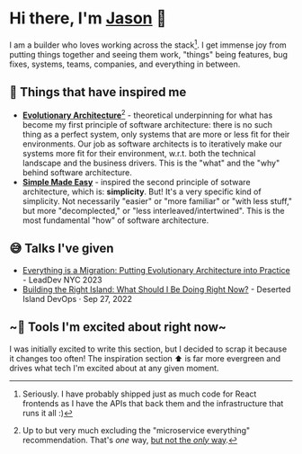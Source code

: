 # Hi there, I'm [Jason](https://www.linkedin.com/in/jasonwblanchard/) 👋

I am a builder who loves working across the stack[^1]. I get immense joy from putting things together and seeing them work, "things" being features, bug fixes, systems, teams, companies, and everything in between.

## 🌱 Things that have inspired me
- [**Evolutionary Architecture**](https://evolutionaryarchitecture.com/)[^2] - theoretical underpinning for what has become my first principle of software architecture: there is no such thing as a perfect system, only systems that are more or less fit for their environments. Our job as software architects is to iteratively make our systems more fit for their environment, w.r.t. both the technical landscape and the business drivers. This is the "what" and the "why" behind software architecture.
- [**Simple Made Easy**](https://www.youtube.com/watch?v=SxdOUGdseq4) - inspired the second principle of sotware architecture, which is: **simplicity**. But! It's a very specific kind of simplicity. Not necessarily "easier" or "more familiar" or "with less stuff," but more "decomplected," or "less interleaved/intertwined". This is the most fundamental "how" of software architecture.

## :sweat_smile: Talks I've given
- [Everything is a Migration: Putting Evolutionary Architecture into Practice](https://leaddev.com/new-york/leaddev/video/2023/everything-migration-putting-evolutionary-architecture-practice) - LeadDev NYC 2023
- [Building the Right Island: What Should I Be Doing Right Now?](https://www.youtube.com/watch?v=edJD_QUp-WE&list=PLVUQjiv8GtwJeezuKvmL2kl6I9Gml0g2a&index=3) - Deserted Island DevOps · Sep 27, 2022

## ~:wrench: Tools I'm excited about right now~
I was initially excited to write this section, but I decided to scrap it because it changes too often! The inspiration section :arrow_up: is far more evergreen and drives what tech I'm excited about at any given moment.

[^1]: Seriously. I have probably shipped just as much code for React frontends as I have the APIs that back them and the infrastructure that runs it all :)
[^2]: Up to but very much excluding the "microservice everything" recommendation. That's _one_ way, [but not the _only_ way]([url](https://shopify.engineering/deconstructing-monolith-designing-software-maximizes-developer-productivity)).

<!--
**jasonblanchard/jasonblanchard** is a ✨ _special_ ✨ repository because its `README.md` (this file) appears on your GitHub profile.

Here are some ideas to get you started:

- 🔭 I’m currently working on ...
- 🌱 I’m currently learning ...
- 👯 I’m looking to collaborate on ...
- 🤔 I’m looking for help with ...
- 💬 Ask me about ...
- 📫 How to reach me: ...
- 😄 Pronouns: ...
- ⚡ Fun fact: ...
-->
